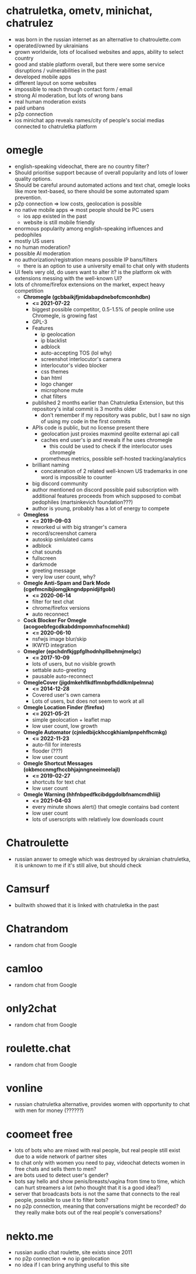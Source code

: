 # chatruletka, ometv, minichat, chatrulez
* was born in the russian internet as an alternative to chatroulette.com
* operated/owned by ukrainians
* grown worldwide, lots of localised websites and apps, ability to select country
* good and stable platform overall, but there were some service disruptions / vulnerabilities in the past
* developed mobile apps
* different layout on some websites
* impossible to reach through contact form / email
* strong AI moderation, but lots of wrong bans
* real human moderation exists
* paid unbans
* p2p connection
* ios minichat app reveals names/city of people's social medias connected to chatruletka platform

# omegle
* english-speaking videochat, there are no country filter?
* Should prioritise support because of overall popularity and lots of lower quality options.
* Should be careful around automated actions and text chat, omegle looks like more text-based, so there should be some automated spam prevention.
* p2p connection => low costs, geolocation is possible
* no native mobile apps => most people should be PC users
  * ios app existed in the past 
  * website is still mobile friendly
* enormous popularity among english-speaking influences and pedophiles
* mostly US users
* no human moderation?
* possible AI moderation
* no authorization/registration means possible IP bans/filters
  * there is an option to use a university email to chat only with students
* UI feels very old, do users want to alter it? is the platform ok with extensions messing with the well-known UI?
* lots of chrome/firefox extensions on the market, expect heavy competition
  * **Chromegle (gcbbaikjfjmidabapdnebofcmconhdbn)**
    * **<= 2021-07-22**
    * biggest possible competitor, 0.5-1.5% of people online use Chromegle, is growing fast
    * GPL-3
    * Features
      * ip geolocation
      * ip blacklist
      * adblock
      * auto-accepting TOS (lol why)
      * screenshot interlocutor's camera
      * interlocutor's video blocker
      * css themes
      * ban html
      * logo changer
      * microphone mute
      * chat filters
    * published 2 months earlier than Chatruletka Extension, but this repository's inital commit is 3 months older
      * don't remember if my repository was public, but I saw no sign of using my code in the first commits
    * APIs code is public, but no license present there
      * geolocation just proxies maxmind geolite external api call
      * caches end user's ip and reveals if he uses chromegle
        * this could be used to check if the interlocutor uses chromegle 
      * prometheus metrics, possible self-hosted tracking/analytics
    * brilliant naming
      * concatenation of 2 related well-known US trademarks in one word is impossible to counter
    * big discord community
    * author mentioned on discord possible paid subscription with additional features proceeds from which supposed to combat pedophiles (martsinkevich foundation???)
    * author is young, probably has a lot of energy to compete
  * **Omegless**
    * **<= 2019-09-03**
    * reworked ui with big stranger's camera
    * record/screenshot camera
    * autoskip simlulated cams
    * adblock
    * chat sounds
    * fullscreen
    * darkmode
    * greeting message
    * very low user count, why?
  * **Omegle Anti-Spam and Dark Mode (cgefmcnibjiomgjkngndppnidjifgobl)**
    * **<= 2020-06-14**
    * filter for text chat
    * chrome/firefox versions
    * auto reconnect
  * **Cock Blocker For Omegle (acogoebfegcdkabddmpomnhafncmehkd)**
    * **<= 2020-06-10**
    * nsfwjs image blur/skip
    * IKWYD integration
  * **Omegler (epchdnfkjgpfglhodnhpllbehmjmelgc)**
    * **<= 2017-10-09**
    * lots of users, but no visible growth
    * settable auto-greeting
    * pausable auto-reconnect
  * **OmegleCover (jigdmkehflkdflmnbpfhddlkmlpelmna)**
    * **<= 2014-12-28**
    * Covered user's own camera
    * Lots of users, but does not seem to work at all
  * **Omegle Location Finder (firefox)**
    * **<= 2021-05-21**
    * simple geolocation + leaflet map
    * low user count, low growth
  * **Omegle Automator (cjnledbijckhccgkhiamlpnpehfhcmkg)**
    * **<= 2022-11-23**
    * auto-fill for interests
    * flooder (???)
    * low user count
  * **Omegle Shortcut Messages (okbmccnmgfhccbhjajnngneeimeelajl)**
    * **<= 2019-02-27**
    * shortcuts for text chat
    * low user count
  * **Omegle Warning (hhfnbpedfkcibdggdolbfnamcmdhliij)**
    * **<= 2021-04-03**
    * every minute shows alert() that omegle contains bad content
    * low user count
    * lots of userscripts with relatively low downloads count
# Chatroulette
* russian answer to omegle which was destroyed by ukrainian chatruletka, it is unknown to me if it's still alive, but should check
# Camsurf
* builtwith showed that it is linked with chatruletka in the past
# Chatrandom
* random chat from Google
# camloo
* random chat from Google
# only2chat
* random chat from Google
# roulette.chat
* random chat from Google
# vonline
* russian chatruletka alternative, provides women with opportunity to chat with men for money (??????)
# coomeet free
* lots of bots who are mixed with real people, but real people still exist due to a wide network of partner sites
* to chat only with women you need to pay, videochat detects women in free chats and sells them to men?
* are bots used to detect user's gender?
* bots say hello and show penis/breasts/vagina from time to time, which can hurt streamers a lot (who thought that it is a good idea?)
* server that broadcasts bots is not the same that connects to the real people, possible to use it to filter bots?
* no p2p connection, meaning that conversations might be recorded? do they really make bots out of the real people's conversations?
# nekto.me
* russian audio chat roulette, site exists since 2011
* no p2p connection => no ip geolocation
* no idea if I can bring anything useful to this site